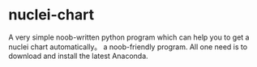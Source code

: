 # nuclei-chart
A very simple noob-written python program which can help you to get a nuclei chart automatically。
a noob-friendly program. All one need is to download and install the latest Anaconda.
